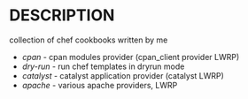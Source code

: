 DESCRIPTION
===========

collection of chef cookbooks written by me

- *cpan* - cpan modules provider (cpan_client provider LWRP)
- *dry-run* - run chef templates in dryrun mode
- *catalyst* - catalyst application provider (catalyst LWRP)
- *apache* - various apache providers, LWRP


